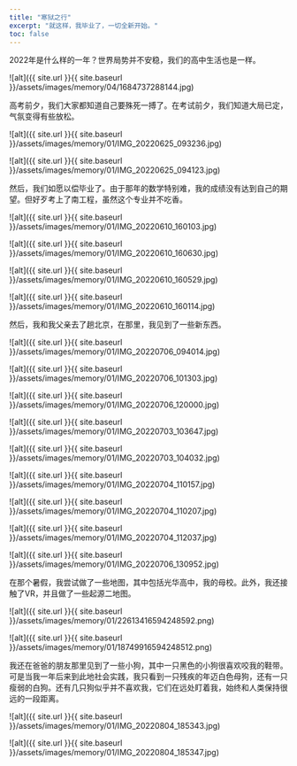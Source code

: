 ```yaml
---
title: "寒狱之行"
excerpt: "就这样，我毕业了，一切全新开始。"
toc: false
---
```


2022年是什么样的一年？世界局势并不安稳，我们的高中生活也是一样。

![alt]({{ site.url }}{{ site.baseurl }}/assets/images/memory/04/1684737288144.jpg)

高考前夕，我们大家都知道自己要殊死一搏了。在考试前夕，我们知道大局已定，气氛变得有些放松。

![alt]({{ site.url }}{{ site.baseurl }}/assets/images/memory/01/IMG_20220625_093236.jpg)

![alt]({{ site.url }}{{ site.baseurl }}/assets/images/memory/01/IMG_20220625_094123.jpg)

然后，我们如愿以偿毕业了。由于那年的数学特别难，我的成绩没有达到自己的期望。但好歹考上了南工程，虽然这个专业并不吃香。

![alt]({{ site.url }}{{ site.baseurl }}/assets/images/memory/01/IMG_20220610_160103.jpg)

![alt]({{ site.url }}{{ site.baseurl }}/assets/images/memory/01/IMG_20220610_160630.jpg)

![alt]({{ site.url }}{{ site.baseurl }}/assets/images/memory/01/IMG_20220610_160529.jpg)

![alt]({{ site.url }}{{ site.baseurl }}/assets/images/memory/01/IMG_20220610_160114.jpg)

然后，我和我父亲去了趟北京，在那里，我见到了一些新东西。

![alt]({{ site.url }}{{ site.baseurl }}/assets/images/memory/01/IMG_20220706_094014.jpg)

![alt]({{ site.url }}{{ site.baseurl }}/assets/images/memory/01/IMG_20220706_101303.jpg)

![alt]({{ site.url }}{{ site.baseurl }}/assets/images/memory/01/IMG_20220706_120000.jpg)

![alt]({{ site.url }}{{ site.baseurl }}/assets/images/memory/01/IMG_20220703_103647.jpg)

![alt]({{ site.url }}{{ site.baseurl }}/assets/images/memory/01/IMG_20220703_104032.jpg)

![alt]({{ site.url }}{{ site.baseurl }}/assets/images/memory/01/IMG_20220704_110157.jpg)

![alt]({{ site.url }}{{ site.baseurl }}/assets/images/memory/01/IMG_20220704_110207.jpg)

![alt]({{ site.url }}{{ site.baseurl }}/assets/images/memory/01/IMG_20220704_112037.jpg)

![alt]({{ site.url }}{{ site.baseurl }}/assets/images/memory/01/IMG_20220706_130952.jpg)

在那个暑假，我尝试做了一些地图，其中包括光华高中，我的母校。此外，我还接触了VR，并且做了一些起源二地图。

![alt]({{ site.url }}{{ site.baseurl }}/assets/images/memory/01/22613416594248592.png)

![alt]({{ site.url }}{{ site.baseurl }}/assets/images/memory/01/18749916594248512.png)

我还在爸爸的朋友那里见到了一些小狗，其中一只黑色的小狗很喜欢咬我的鞋带。可是当我一年后来到此地社会实践，我只看到一只残疾的年迈白色母狗，还有一只瘦弱的白狗。还有几只狗似乎并不喜欢我，它们在远处盯着我，始终和人类保持很远的一段距离。

![alt]({{ site.url }}{{ site.baseurl }}/assets/images/memory/01/IMG_20220804_185343.jpg)

![alt]({{ site.url }}{{ site.baseurl }}/assets/images/memory/01/IMG_20220804_185347.jpg)





